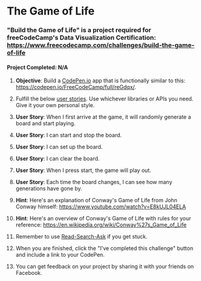 # **The Game of Life**
### **"Build the Game of Life"** is a project required for freeCodeCamp's Data Visualization Certification: https://www.freecodecamp.com/challenges/build-the-game-of-life
#### **Project Completed**: N/A

1. **Objective**: Build a [CodePen.io]('https://codepen.io') app that is functionally similar to this: https://codepen.io/FreeCodeCamp/full/reGdqx/.

2. Fulfill the below [user stories]('https://en.wikipedia.org/wiki/User_story'). Use whichever libraries or APIs you need. Give it your own personal style.

3. **User Story**: When I first arrive at the game, it will randomly generate a board and start playing.

4. **User Story**: I can start and stop the board.

5. **User Story**: I can set up the board.

6. **User Story**: I can clear the board.

7. **User Story**: When I press start, the game will play out.

8. **User Story**: Each time the board changes, I can see how many generations have gone by.

9. **Hint**: Here's an explanation of Conway's Game of Life from John Conway himself: https://www.youtube.com/watch?v=E8kUJL04ELA

10. **Hint**: Here's an overview of Conway's Game of Life with rules for your reference: https://en.wikipedia.org/wiki/Conway%27s_Game_of_Life

11. Remember to use [Read-Search-Ask]('https://github.com/FreeCodeCamp/freecodecamp/wiki/FreeCodeCamp-Get-Help') if you get stuck.

12. When you are finished, click the "I've completed this challenge" button and include a link to your CodePen.

13. You can get feedback on your project by sharing it with your friends on Facebook.
